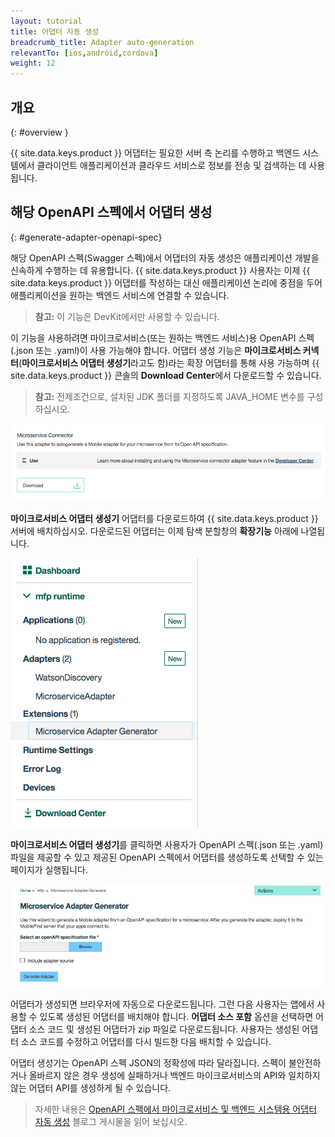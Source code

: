```yaml
---
layout: tutorial
title: 어댑터 자동 생성
breadcrumb_title: Adapter auto-generation
relevantTo: [ios,android,cordova]
weight: 12
---
```

<!-- NLS_CHARSET=UTF-8 -->
## 개요
{: #overview }

{{ site.data.keys.product }} 어댑터는 필요한 서버 측 논리를 수행하고 백엔드 시스템에서 클라이언트 애플리케이션과 클라우드 서비스로 정보를 전송 및 검색하는 데 사용됩니다.

##  해당 OpenAPI 스펙에서 어댑터 생성
{: #generate-adapter-openapi-spec}

해당 OpenAPI 스펙(Swagger 스펙)에서 어댑터의 자동 생성은 애플리케이션 개발을 신속하게 수행하는 데 유용합니다. {{ site.data.keys.product }} 사용자는 이제 {{ site.data.keys.product }} 어댑터를 작성하는 대신 애플리케이션 논리에 중점을 두어 애플리케이션을 원하는 백엔드 서비스에 연결할 수 있습니다.

>**참고:** 이 기능은 DevKit에서만 사용할 수 있습니다.

이 기능을 사용하려면 마이크로서비스(또는 원하는 백엔드 서비스)용 OpenAPI 스펙(.json 또는 .yaml)이 사용 가능해야 합니다. 어댑터 생성 기능은 **마이크로서비스 커넥터**(**마이크로서비스 어댑터 생성기**라고도 함)라는 확장 어댑터를 통해 사용 가능하며 {{ site.data.keys.product }} 콘솔의 **Download Center**에서 다운로드할 수 있습니다.

>**참고:** 전제조건으로, 설치된 JDK 폴더를 지정하도록 JAVA_HOME 변수를 구성하십시오.


  ![Download Center의 어댑터 생성 이미지](./AdapterGen_DownloadCenter.png)


**마이크로서비스 어댑터 생성기** 어댑터를 다운로드하여 {{ site.data.keys.product }} 서버에 배치하십시오. 다운로드된 어댑터는 이제 탐색 분할창의 **확장기능** 아래에 나열됩니다.


  ![탐색 분할창의 어댑터 생성 이미지](./AdapterGen_naviagtionPane.png)


**마이크로서비스 어댑터 생성기**를 클릭하면 사용자가 OpenAPI 스펙(.json 또는 .yaml) 파일을 제공할 수 있고 제공된 OpenAPI 스펙에서 어댑터를 생성하도록 선택할 수 있는 페이지가 실행됩니다.

  ![어댑터 생성기 페이지 이미지](./AdapterGen_generationPage.png)


어댑터가 생성되면 브라우저에 자동으로 다운로드됩니다. 그런 다음 사용자는 앱에서 사용할 수 있도록 생성된 어댑터를 배치해야 합니다. **어댑터 소스 포함** 옵션을 선택하면 어댑터 소스 코드 및 생성된 어댑터가 zip 파일로 다운로드됩니다. 사용자는 생성된 어댑터 소스 코드를 수정하고 어댑터를 다시 빌드한 다음 배치할 수 있습니다.

어댑터 생성기는 OpenAPI 스펙 JSON의 정확성에 따라 달라집니다. 스펙이 불안전하거나 올바르지 않은 경우 생성에 실패하거나 백엔드 마이크로서비스의 API와 일치하지 않는 어댑터 API를 생성하게 될 수 있습니다.

>자세한 내용은 [OpenAPI 스펙에서 마이크로서비스 및 백엔드 시스템용 어댑터 자동 생성](https://mobilefirstplatform.ibmcloud.com/blog/2017/08/10/autogenerate-adapter-from-openapi-specification/) 블로그 게시물을 읽어 보십시오.
